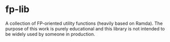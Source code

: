 # fp-lib
A collection of FP-oriented utility functions (heavily based on Ramda). The purpose of this work is purely educational and this library is not intended to be widely used by someone in production.